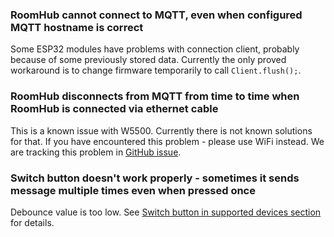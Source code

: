 ### RoomHub cannot connect to MQTT, even when configured MQTT hostname is correct
Some ESP32 modules have problems with connection client, probably because of some previously stored data.
Currently the only proved workaround is to change firmware temporarily to call `Client.flush();`.


### RoomHub disconnects from MQTT from time to time when RoomHub is connected via ethernet cable
This is a known issue with W5500. Currently there is not known solutions for that. If you have encountered this problem - please use WiFi instead.
We are tracking this problem in [GitHub issue](https://github.com/aetas/RoomHub/issues/9).

### Switch button doesn't work properly - sometimes it sends message multiple times even when pressed once
Debounce value is too low. See [Switch button in supported devices section](supported-devices.md) for details. 
